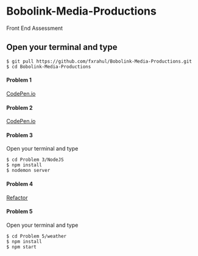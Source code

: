 # Bobolink-Media-Productions
Front End Assessment

## Open your terminal and type
```
$ git pull https://github.com/fxrahul/Bobolink-Media-Productions.git
$ cd Bobolink-Media-Productions
```

#### Problem 1
[CodePen.io](https://codepen.io/fxrahul/pen/ZEBVbPL)

#### Problem 2
[CodePen.io](https://codepen.io/fxrahul/pen/jOVXWwB)

#### Problem 3
Open your terminal and type
```
$ cd Problem 3/NodeJS
$ npm install 
$ nodemon server
```

#### Problem 4
[Refactor](https://github.com/fxrahul/Bobolink-Media-Productions/blob/master/Problem%204/refactor.js)

#### Problem 5
Open your terminal and type
```
$ cd Problem 5/weather
$ npm install 
$ npm start
```
